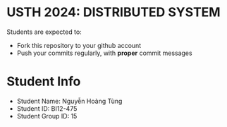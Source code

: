 USTH 2024: DISTRIBUTED SYSTEM
=====================================================

Students are expected to:
* Fork this repository to your github account
* Push your commits regularly, with **proper** commit messages


Student Info
=========================

* Student Name: Nguyễn Hoàng Tùng
* Student ID: BI12-475
* Student Group ID: 15
